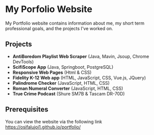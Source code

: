 # My Porfolio Website
My Portfolio website contains information about me, my short term professional goals, and the projects I've worked on. 

## Projects
 - <b>AntiBoredom Playlist Web Scraper</b> (Java, Mavin, Jsoup, Chrome DevTools) 
 - <b>ScifiScope App</b>  (Java, Springboot, PostgreSQL)
 - <b>Responsive Web Pages</b> (Html & CSS) 
 - <b>Fidelity K-12 Web app</b> (HTML, JavaScript, CSS, Vue.js, JQuery)
 - <b>Palindrome Checker</b> (JavaScript, HTML, CSS)
 - <b>Roman Numeral Converter</b> (JavaScript, HTML, CSS)
 - <b>True Crime Podcast</b> (Shure SM7B & Tascam DR-70D)
 

## Prerequisites
You can view the website via the following link https://osifalujoi1.github.io/portfolio/

